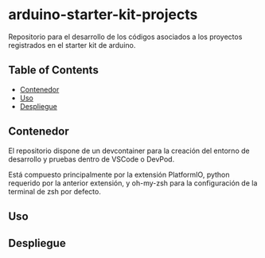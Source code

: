 # arduino-starter-kit-projects
Repositorio para el desarrollo de los códigos asociados a los proyectos registrados en el starter kit de arduino.

## Table of Contents
- [Contenedor](#contenedor)
- [Uso](#uso)
- [Despliegue](#despliegue)

## Contenedor
El repositorio dispone de un devcontainer para la creación del entorno de desarrollo y pruebas dentro de VSCode o DevPod.

Está compuesto principalmente por la extensión PlatformIO, python requerido por la anterior extensión, y oh-my-zsh para la configuración de la terminal de zsh por defecto.

## Uso

## Despliegue
